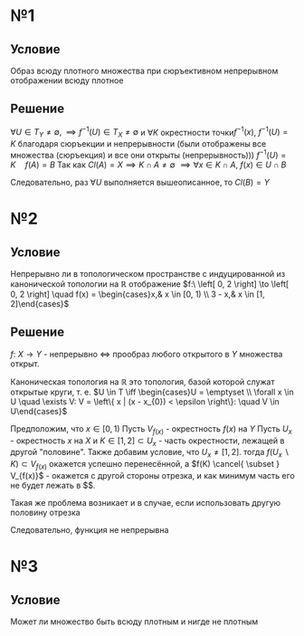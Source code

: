 # №1
## Условие
Образ всюду плотного множества при сюръективном непрерывном отображении всюду плотное
## Решение
$\forall U \in T_{Y}\neq \emptyset, \implies f^{-1}(U) \in T_{X} \neq \emptyset$ и $\forall K$ окрестности точки$f^{-1}(x)$, $f^{-1}(U) = K$ благодаря сюръекции и непрерывности (были отображены все множества (сюръекция) и все они открыты (непрерывность)))
$f^{-1}(U) = K  \quad f(A) = B$
Так как $Cl(A) = X \implies K \cap A \neq \emptyset$
$\implies \forall x \in K \cap A,\ f(x) \in U \cap B$

Следовательно, раз $\forall U$ выполняется вышеописанное, то $Cl(B) = Y$

# №2
## Условие
Непрерывно ли в топологическом пространстве с индуцированной из канонической топологии на $\mathbb{R}$ отображение $f:\ \left[ 0, 2 \right] \to \left[ 0, 2 \right] \quad f(x) = \begin{cases}x,& x \in [0, 1) \\ 3 - x,& x \in [1, 2]\end{cases}$
## Решение
$f:\ X \to Y$ - непрерывно $\iff$ прообраз любого открытого в $Y$ множества открыт.

Каноническая топология на $\mathbb{R}$ это топология, базой которой служат открытые круги, т. е. 
$U \in T \iff \begin{cases}U = \emptyset \\ \forall x \in U \quad \exists V: V = \left\{ x | (x - x_{0}) < \epsilon \right\}:  \quad V \in U\end{cases}$

Предположим, что $x \in \left[ 0, 1 \right)$
Пусть $V_{f(x)}$ - окрестность $f(x)$ на $Y$
Пусть $U_{x}$ - окрестность $x$ на $X$ и $K \in \left[ 1, 2 \right] \subset U_{x}$ - часть окрестности, лежащей в другой "половине". Также добавим условие, что $U_{x} \neq [1, 2]$.
тогда $f(U_{x} \backslash K) \subset V_{f(x)}$ окажется успешно перенесённой, а $f(K) \cancel{ \subset } V_{f(x)}$ - окажется с другой стороны отрезка, и как минимум часть его не будет лежать в $$.

Такая же проблема возникает и в случае, если использовать другую половину отрезка

Следовательно, функция не непрерывна


# №3
## Условие
Может ли множество быть всюду плотным и нигде не плотным